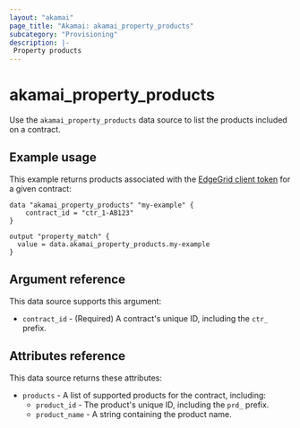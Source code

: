 ```yaml
---
layout: "akamai"
page_title: "Akamai: akamai_property_products"
subcategory: "Provisioning"
description: |-
 Property products
---
```


# akamai_property_products


Use the `akamai_property_products` data source to list the products included on a contract. 

## Example usage

This example returns products associated with the [EdgeGrid client token](https://developer.akamai.com/getting-started/edgegrid) for a given contract:

```hcl
data "akamai_property_products" "my-example" {
    contract_id = "ctr_1-AB123"
}

output "property_match" {
  value = data.akamai_property_products.my-example
}
```

## Argument reference

This data source supports this argument:

* `contract_id` - (Required) A contract's unique ID, including the `ctr_` prefix. 

## Attributes reference

This data source returns these attributes:

* `products` - A list of supported products for the contract, including:
  * `product_id` - The product's unique ID, including the `prd_` prefix.
  * `product_name` - A string containing the product name.
